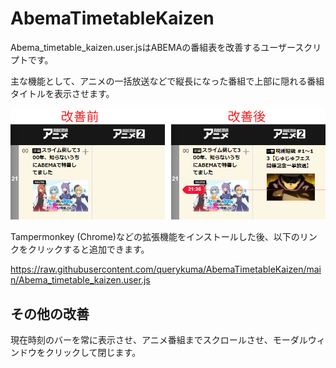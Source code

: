 # AbemaTimetableKaizen

Abema_timetable_kaizen.user.jsはABEMAの番組表を改善するユーザースクリプトです。

主な機能として、アニメの一括放送などで縦長になった番組で上部に隠れる番組タイトルを表示させます。

![abema_timetable_kaizen](images/abema_timetable_kaizen.png)

Tampermonkey (Chrome)などの拡張機能をインストールした後、以下のリンクをクリックすると追加できます。

https://raw.githubusercontent.com/querykuma/AbemaTimetableKaizen/main/Abema_timetable_kaizen.user.js

## その他の改善

現在時刻のバーを常に表示させ、アニメ番組までスクロールさせ、モーダルウィンドウをクリックして閉じます。